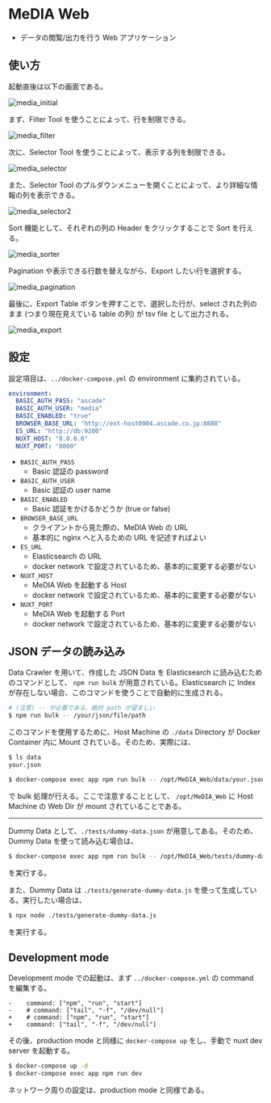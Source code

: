 # MeDIA Web

- データの閲覧/出力を行う Web アプリケーション

## 使い方

起動直後は以下の画面である。

![media_initial](./docs_images/media_initail.png)

まず、Filter Tool を使うことによって、行を制限できる。

![media_filter](./docs_images/media_filter.png)

次に、Selector Tool を使うことによって、表示する列を制限できる。

![media_selector](./docs_images/media_selector.png)

また、Selector Tool のプルダウンメニューを開くことによって、より詳細な情報の列を表示できる。

![media_selector2](./docs_images/media_selector_2.png)

Sort 機能として、それぞれの列の Header をクリックすることで Sort を行える。

![media_sorter](./docs_images/media_sorter.png)

Pagination や表示できる行数を替えながら、Export したい行を選択する。

![media_pagination](./docs_images/media_pagination.png)

最後に、Export Table ボタンを押すことで、選択した行が、select された列のまま (つまり現在見えている table の列) が tsv file として出力される。

![media_export](./docs_images/media_export.png)

## 設定

設定項目は、`../docker-compose.yml` の environment に集約されている。

```yaml
environment:
  BASIC_AUTH_PASS: "ascade"
  BASIC_AUTH_USER: "media"
  BASIC_ENABLED: "true"
  BROWSER_BASE_URL: "http://ext-host0004.ascade.co.jp:8888"
  ES_URL: "http://db:9200"
  NUXT_HOST: "0.0.0.0"
  NUXT_PORT: "8080"
```

- `BASIC_AUTH_PASS`
  - Basic 認証の password
- `BASIC_AUTH_USER`
  - Basic 認証の user name
- `BASIC_ENABLED`
  - Basic 認証をかけるかどうか (true or false)
- `BROWSER_BASE_URL`
  - クライアントから見た際の、MeDIA Web の URL
  - 基本的に nginx へと入るための URL を記述すればよい
- `ES_URL`
  - Elasticsearch の URL
  - docker network で設定されているため、基本的に変更する必要がない
- `NUXT_HOST`
  - MeDIA Web を起動する Host
  - docker network で設定されているため、基本的に変更する必要がない
- `NUXT_PORT`
  - MeDIA Web を起動する Port
  - docker network で設定されているため、基本的に変更する必要がない

## JSON データの読み込み

Data Crawler を用いて、作成した JSON Data を Elasticsearch に読み込むためのコマンドとして、 `npm run bulk` が用意されている。Elasticsearch に Index が存在しない場合、このコマンドを使うことで自動的に生成される。

```bash
# (注意) -- が必要である、絶対 path が望ましい
$ npm run bulk -- /your/json/file/path
```

このコマンドを使用するために、Host Machine の `./data` Directory が Docker Container 内に Mount されている。そのため、実際には、

```bash
$ ls data
your.json

$ docker-compose exec app npm run bulk -- /opt/MeDIA_Web/data/your.json
```

で bulk 処理が行える。ここで注意することとして、 `/opt/MeDIA_Web` に Host Machine の Web Dir が mount されていることである。

---

Dummy Data として、`./tests/dummy-data.json` が用意してある。そのため、Dummy Data を使って読み込む場合は、

```bash
$ docker-compose exec app npm run bulk -- /opt/MeDIA_Web/tests/dummy-data.json
```

を実行する。

また、Dummy Data は `./tests/generate-dummy-data.js` を使って生成している。実行したい場合は、

```bash
$ npx node ./tests/generate-dummy-data.js
```

を実行する。

## Development mode

Development mode での起動は、まず `../docker-compose.yml` の command を編集する。

```
-    command: ["npm", "run", "start"]
-    # command: ["tail", "-f", "/dev/null"]
+    # command: ["npm", "run", "start"]
+    command: ["tail", "-f", "/dev/null"]
```

その後、production mode と同様に `docker-compose up` をし、手動で nuxt dev server を起動する。

```bash
$ docker-compose up -d
$ docker-compose exec app npm run dev
```

ネットワーク周りの設定は、production mode と同様である。
